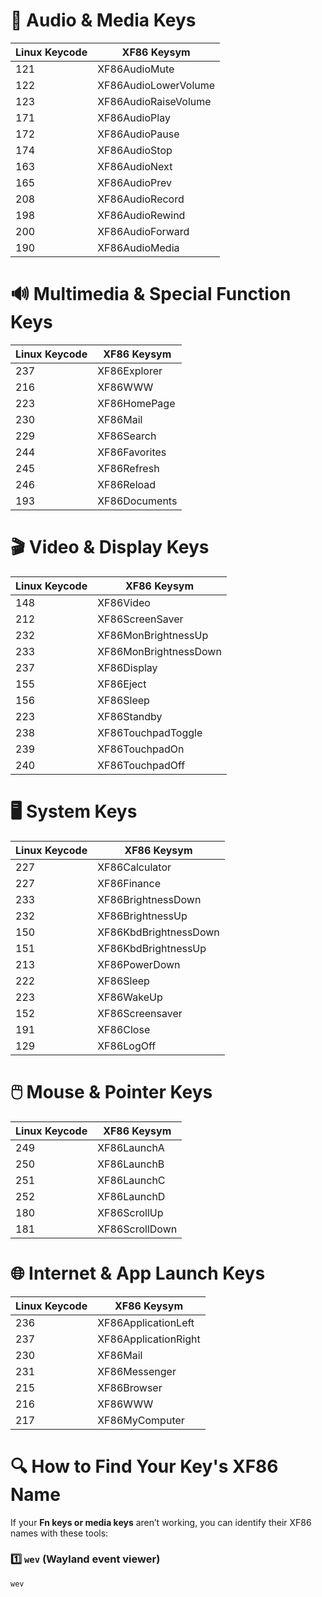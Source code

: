 # 🎵 Audio & Media Keys
| Linux Keycode | XF86 Keysym |
|--------------|--------------------------|
| 121 | XF86AudioMute |
| 122 | XF86AudioLowerVolume |
| 123 | XF86AudioRaiseVolume |
| 171 | XF86AudioPlay |
| 172 | XF86AudioPause |
| 174 | XF86AudioStop |
| 163 | XF86AudioNext |
| 165 | XF86AudioPrev |
| 208 | XF86AudioRecord |
| 198 | XF86AudioRewind |
| 200 | XF86AudioForward |
| 190 | XF86AudioMedia |

# 🔊 Multimedia & Special Function Keys
| Linux Keycode | XF86 Keysym |
|--------------|--------------------------|
| 237 | XF86Explorer |
| 216 | XF86WWW |
| 223 | XF86HomePage |
| 230 | XF86Mail |
| 229 | XF86Search |
| 244 | XF86Favorites |
| 245 | XF86Refresh |
| 246 | XF86Reload |
| 193 | XF86Documents |

# 🎬 Video & Display Keys
| Linux Keycode | XF86 Keysym |
|--------------|--------------------------|
| 148 | XF86Video |
| 212 | XF86ScreenSaver |
| 232 | XF86MonBrightnessUp |
| 233 | XF86MonBrightnessDown |
| 237 | XF86Display |
| 155 | XF86Eject |
| 156 | XF86Sleep |
| 223 | XF86Standby |
| 238 | XF86TouchpadToggle |
| 239 | XF86TouchpadOn |
| 240 | XF86TouchpadOff |

# 🖥️ System Keys
| Linux Keycode | XF86 Keysym |
|--------------|--------------------------|
| 227 | XF86Calculator |
| 227 | XF86Finance |
| 233 | XF86BrightnessDown |
| 232 | XF86BrightnessUp |
| 150 | XF86KbdBrightnessDown |
| 151 | XF86KbdBrightnessUp |
| 213 | XF86PowerDown |
| 222 | XF86Sleep |
| 223 | XF86WakeUp |
| 152 | XF86Screensaver |
| 191 | XF86Close |
| 129 | XF86LogOff |

# 🖱️ Mouse & Pointer Keys
| Linux Keycode | XF86 Keysym |
|--------------|--------------------------|
| 249 | XF86LaunchA |
| 250 | XF86LaunchB |
| 251 | XF86LaunchC |
| 252 | XF86LaunchD |
| 180 | XF86ScrollUp |
| 181 | XF86ScrollDown |

# 🌐 Internet & App Launch Keys
| Linux Keycode | XF86 Keysym |
|--------------|--------------------------|
| 236 | XF86ApplicationLeft |
| 237 | XF86ApplicationRight |
| 230 | XF86Mail |
| 231 | XF86Messenger |
| 215 | XF86Browser |
| 216 | XF86WWW |
| 217 | XF86MyComputer |

# 🔍 How to Find Your Key's XF86 Name
If your **Fn keys or media keys** aren’t working, you can identify their XF86 names with these tools:

### 1️⃣ `wev` (Wayland event viewer)
```sh
wev

